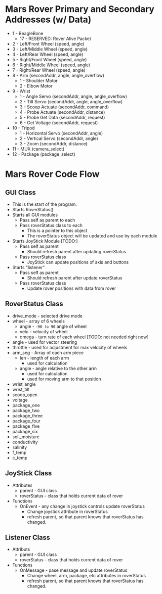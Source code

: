 # Mars Rover Primary and Secondary Addresses (w/ Data)
* 1  - BeagleBone
     + 17 - RESERVED: Rover Alive Packet
* 2  - Left/Front Wheel     (speed, angle)
* 3  - Left/Middle Wheel    (speed, angle)
* 4  - Left/Rear Wheel      (speed, angle)
* 5  - Right/Front Wheel    (speed, angle)
* 6  - Right/Middle Wheel   (speed, angle)
* 7  - Right/Rear Wheel     (speed, angle)
* 8  - Arm                  (secondAddr, angle, angle_overflow)
     + 1 - Shoulder Motor
     + 2 - Elbow Motor
* 9  - Wrist
     + 1 - Angle Servo      (secondAddr, angle, angle_overflow)
     + 2 - Tilt Servo       (secondAddr, angle, angle_overflow)
     + 3 - Scoop Actuate    (secondAddr, command)
     + 4 - Probe Actuate    (secondAddr, distance)
     + 5 - Probe Get Data   (secondAddr, request)
     + 6 - Get Voltage      (secondAddr, request)
* 10 - Tripod 
     + 1 - Horizontal Servo (secondAddr, angle)
     + 2 - Vertical Servo   (secondAddr, angle)
     + 3 - Zoom             (secondAddr, distance)
* 11 - MUX                  (camera_select)
* 12 - Package              (package_select)

# Mars Rover Code Flow

## GUI Class
* This is the start of the program.
* Starts RoverStatus()
* Starts all GUI modules
    + Pass self as parent to each
    + Pass roverStatus class to each
        - This is a pointer to this object
        - The roverStatus object will be updated and use by each module
* Starts JoyStick Module [TODO:]
    + Pass self as parent
        - Should refresh parent after updating roverStatus
    + Pass roverStatus class
        - JoyStick can update positions of axis and buttons
* Starts "listener"
    + Pass self as parent
        - Should refresh parent after update roverStatus
    + Pass roverStatus class
        - Update rover positions with data from rover

## RoverStatus Class
* drive_mode - selected drive mode
* wheel - array of 6 wheels
    + angle - `-90 to 90` angle of wheel
    + velo - velocity of wheel  
    + omega - turn rate of each wheel [TODO: not needed right now]
* angle - used for vector steering
* throttle - used for adjustment for max velocity of wheels
* arm_seg - Array of each arm piece
    + len - length of each arm
        - used for calculation
    + angle - angle relative to the other arm
        - used for calculation
        - used for moving arm to that position
* wrist_angle
* wrist_tilt
* scoop_open
* voltage 
* package_one
* package_two
* package_three
* package_four
* package_five
* package_six 
* soil_moisture
* conductivity
* salinity
* f_temp 
* c_temp 

## JoyStick Class
* Attributes
    + parent - GUI class
    + roverStatus - class that holds current data of rover
* Functions
    + OnEvent - any change in joystick controls update roverStatus
        - Change joystick attribute in roverStatus
        - refresh parent, so that parent knows that roverStatus has changed.

## Listener Class
* Attributs
    + parent - GUI class
    + roverStatus - class that holds current data of rover
* Functions
    + OnMessage - pase message and update roverStatus
        - Change wheel, arm, package, etc attributes in roverStatus
        - refresh parent, so that parent knows that roverStatus has changed.